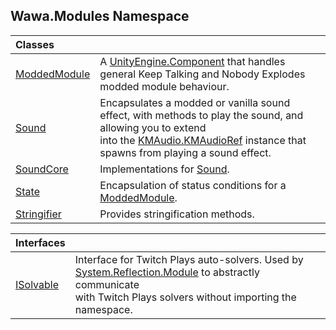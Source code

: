 ## Wawa.Modules Namespace

| Classes | |
| :--- | :--- |
| [ModdedModule](ModdedModule.md 'Wawa.Modules.ModdedModule') | A [UnityEngine.Component](https://docs.microsoft.com/en-us/dotnet/api/UnityEngine.Component 'UnityEngine.Component') that handles general Keep Talking and Nobody Explodes modded module behaviour. |
| [Sound](Sound.md 'Wawa.Modules.Sound') | Encapsulates a modded or vanilla sound effect, with methods to play the sound, and allowing you to extend<br/>into the [KMAudio.KMAudioRef](https://docs.microsoft.com/en-us/dotnet/api/KMAudio.KMAudioRef 'KMAudio.KMAudioRef') instance that spawns from playing a sound effect. |
| [SoundCore](SoundCore.md 'Wawa.Modules.SoundCore') | Implementations for [Sound](Sound.md 'Wawa.Modules.Sound'). |
| [State](State.md 'Wawa.Modules.State') | Encapsulation of status conditions for a [ModdedModule](ModdedModule.md 'Wawa.Modules.ModdedModule'). |
| [Stringifier](Stringifier.md 'Wawa.Modules.Stringifier') | Provides stringification methods. |

| Interfaces | |
| :--- | :--- |
| [ISolvable](ISolvable.md 'Wawa.Modules.ISolvable') | Interface for Twitch Plays auto-solvers. Used by [System.Reflection.Module](https://docs.microsoft.com/en-us/dotnet/api/System.Reflection.Module 'System.Reflection.Module') to abstractly communicate<br/>with Twitch Plays solvers without importing the namespace. |
